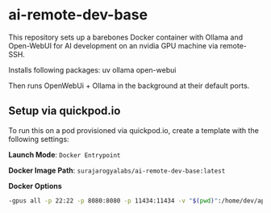 # ai-remote-dev-base
This repository sets up a barebones Docker container with Ollama and Open-WebUI for AI development on an nvidia GPU machine via remote-SSH.

Installs following packages:
uv
ollama
open-webui

Then runs OpenWebUi + Ollama in the background at their default ports.

## Setup via quickpod.io
To run this on a pod provisioned via quickpod.io, create a template with the following settings:

**Launch Mode**: ```Docker Entrypoint```

**Docker Image Path**: ```surajarogyalabs/ai-remote-dev-base:latest```

**Docker Options**
```bash
-gpus all -p 22:22 -p 8080:8080 -p 11434:11434 -v "$(pwd)":/home/dev/app --add-host=host.docker.internal:host-gateway -e SSH_PUB_KEY="<PUB_SSH_KEY>"
```